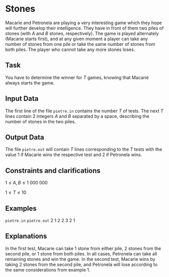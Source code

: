 # Stones

Macarie and Petronela are playing a very interesting game which they hope will further develop their intelligence. They have in front of them two piles of stones (with $A$ and $B$ stones, respectively). The game is played alternately (Macarie starts first), and at any given moment a player can take any number of stones from one pile or take the same number of stones from both piles. The player who cannot take any more stones loses.

## Task

You have to determine the winner for $T$ games, knowing that Macarie always starts the game.

## Input Data

The first line of the file `pietre.in` contains the number $T$ of tests. The next $T$ lines contain 2 integers $A$ and $B$ separated by a space, describing the number of stones in the two piles.

## Output Data

The file `pietre.out` will contain $T$ lines corresponding to the $T$ tests with the value 1 if Macarie wins the respective test and 2 if Petronela wins.

## Constraints and clarifications

$1 \leq A, B \leq 1\ 000\ 000$

$1 \leq T \leq 10$

## Examples

`pietre.in` `pietre.out` 
2 
1 2 
2 3 
2 
1 

## Explanations

In the first test, Macarie can take 1 stone from either pile, 2 stones from the second pile, or 1 stone from both piles. In all cases, Petronela can take all remaining stones and win the game. In the second test, Macarie wins by taking 2 stones from the second pile, and Petronela will lose according to the same considerations from example 1.